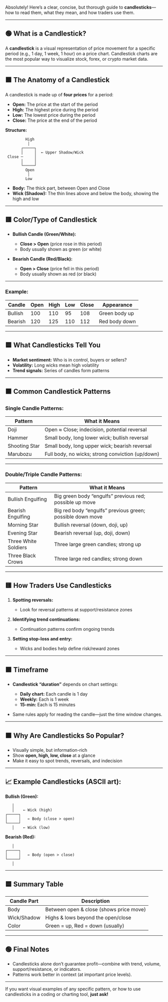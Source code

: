 Absolutely! Here’s a clear, concise, but thorough guide to **candlesticks**—how to read them, what they mean, and how traders use them.

---

## 🟢 **What is a Candlestick?**

A **candlestick** is a visual representation of price movement for a specific period (e.g., 1 day, 1 week, 1 hour) on a price chart.
Candlestick charts are the most popular way to visualize stock, forex, or crypto market data.

---

## 🟩 **The Anatomy of a Candlestick**

A candlestick is made up of **four prices** for a period:

* **Open:** The price at the start of the period
* **High:** The highest price during the period
* **Low:** The lowest price during the period
* **Close:** The price at the end of the period

**Structure:**

```
         High
          │
       ┌─────┐
       │     │  ← Upper Shadow/Wick
 Close ─     │
       │     │
       └─────┘
         Open
          │
         Low
```

* **Body:** The thick part, between Open and Close
* **Wick (Shadow):** The thin lines above and below the body, showing the high and low

---

## 🟥 **Color/Type of Candlestick**

* **Bullish Candle (Green/White):**

  * **Close > Open** (price rose in this period)
  * Body usually shown as green (or white)
* **Bearish Candle (Red/Black):**

  * **Open > Close** (price fell in this period)
  * Body usually shown as red (or black)

---

### **Example:**

| Candle  | Open | High | Low | Close | Appearance    |
| ------- | ---- | ---- | --- | ----- | ------------- |
| Bullish | 100  | 110  | 95  | 108   | Green body up |
| Bearish | 120  | 125  | 110 | 112   | Red body down |

---

## 🟦 **What Candlesticks Tell You**

* **Market sentiment:** Who is in control, buyers or sellers?
* **Volatility:** Long wicks mean high volatility
* **Trend signals:** Series of candles form patterns

---

## 🟧 **Common Candlestick Patterns**

### **Single Candle Patterns:**

| Pattern       | What it Means                                    |
| ------------- | ------------------------------------------------ |
| Doji          | Open ≈ Close; indecision, potential reversal     |
| Hammer        | Small body, long lower wick; bullish reversal    |
| Shooting Star | Small body, long upper wick; bearish reversal    |
| Marubozu      | Full body, no wicks; strong conviction (up/down) |

---

### **Double/Triple Candle Patterns:**

| Pattern              | What it Means                                             |
| -------------------- | --------------------------------------------------------- |
| Bullish Engulfing    | Big green body “engulfs” previous red; possible up move   |
| Bearish Engulfing    | Big red body “engulfs” previous green; possible down move |
| Morning Star         | Bullish reversal (down, doji, up)                         |
| Evening Star         | Bearish reversal (up, doji, down)                         |
| Three White Soldiers | Three large green candles; strong up                      |
| Three Black Crows    | Three large red candles; strong down                      |

---

## 🟨 **How Traders Use Candlesticks**

1. **Spotting reversals:**

   * Look for reversal patterns at support/resistance zones
2. **Identifying trend continuations:**

   * Continuation patterns confirm ongoing trends
3. **Setting stop-loss and entry:**

   * Wicks and bodies help define risk/reward zones

---

## 🟪 **Timeframe**

* **Candlestick “duration”** depends on chart settings:

  * **Daily chart:** Each candle is 1 day
  * **Weekly:** Each is 1 week
  * **15-min:** Each is 15 minutes
* Same rules apply for reading the candle—just the time window changes.

---

## 🟫 **Why Are Candlesticks So Popular?**

* Visually simple, but information-rich
* Show **open, high, low, close** at a glance
* Make it easy to spot trends, reversals, and indecision

---

## 📈 **Example Candlesticks (ASCII art):**

**Bullish (Green):**

```
   │
   │    ← Wick (high)
┌─────┐
│     │   ← Body (close > open)
└─────┘
   │    ← Wick (low)
```

**Bearish (Red):**

```
   │
┌─────┐
│     │   ← Body (open > close)
└─────┘
   │
```

---

## 🟦 **Summary Table**

| Candle Part | Description                             |
| ----------- | --------------------------------------- |
| Body        | Between open & close (shows price move) |
| Wick/Shadow | Highs & lows beyond the open/close      |
| Color       | Green = up, Red = down (usually)        |

---

## 🟢 **Final Notes**

* Candlesticks alone don’t guarantee profit—combine with trend, volume, support/resistance, or indicators.
* Patterns work better in context (at important price levels).

---

If you want visual examples of any specific pattern, or how to use candlesticks in a coding or charting tool, **just ask!**
